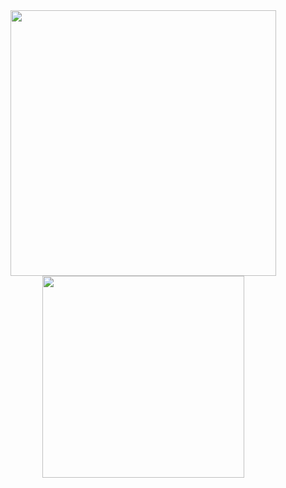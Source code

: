 <div align="center">

<img width=425 src="https://github-readme-stats.vercel.app/api?username=xyz2094&show_icons=true&theme=github_dark_dimmed&hide_border=true">
<img width=323 src="https://github-readme-stats.vercel.app/api/top-langs/?username=xyz2094&layout=compact&theme=github_dark_dimmed&hide_border=true">

</div>

